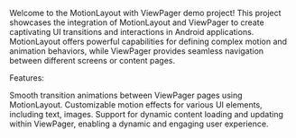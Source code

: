 Welcome to the MotionLayout with ViewPager demo project! This project showcases the integration of MotionLayout and ViewPager to create captivating UI transitions and interactions in Android applications. MotionLayout offers powerful capabilities for defining complex motion and animation behaviors, while ViewPager provides seamless navigation between different screens or content pages.

Features:

Smooth transition animations between ViewPager pages using MotionLayout.
Customizable motion effects for various UI elements, including text, images.
Support for dynamic content loading and updating within ViewPager, enabling a dynamic and engaging user experience.
